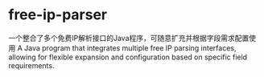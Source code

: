 # free-ip-parser
一个整合了多个免费IP解析接口的Java程序，可随意扩充并根据字段需求配置使用 A Java program that integrates multiple free IP parsing interfaces, allowing for flexible expansion and configuration based on specific field requirements.
